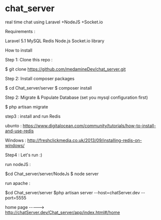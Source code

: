 # chat_server
real time chat using Laravel +NodeJS +Socket.io



Requirements : 

Laravel 5.1
MySQL
Redis
Node.js
Socket.io library




How to install


Step 1: Clone this repo :

$ git clone https://github.com/medamineDev/chat_server.git


Step 2: Install composer packages

$ cd Chat_server/server
$ composer install


Step 2: Migrate & Populate Database (set you mysql configuration first)


$ php artisan migrate


step3 : install and run Redis 

ubunto : https://www.digitalocean.com/community/tutorials/how-to-install-and-use-redis

Windows :  http://freshclickmedia.co.uk/2013/09/installing-redis-on-windows/



Step4 : Let's run :)



run nodeJS :

$cd Chat_server/server/NodeJs
$ node server



run apache :

$cd Chat_server/server
$php artisan server --host=chatServer.dev --port=5555


home page -----> http://chatServer.dev/Chat_server/app/index.html#/home













